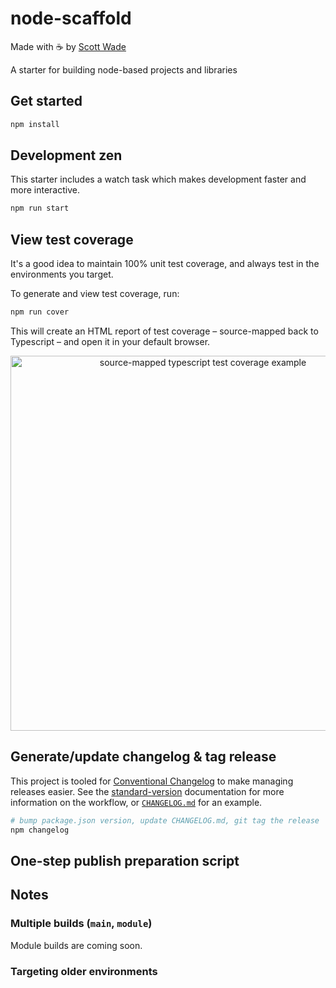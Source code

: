 # node-scaffold

Made with ☕️ by <a href="http://www.sc0ttwad3.com">Scott Wade</a>

A starter for building node-based projects and libraries

## Get started

```bash
npm install
```

## Development zen

This starter includes a watch task which makes development faster and more interactive.

```bash
npm run start
```

## View test coverage

It's a good idea to maintain 100% unit test coverage, and always test in the environments you target.

To generate and view test coverage, run:

```bash
npm run cover
```

This will create an HTML report of test coverage – source-mapped back to Typescript – and open it in your default browser.

<p align="center">
  <img height="600" alt="source-mapped typescript test coverage example" src="https://cloud.githubusercontent.com/assets/904007/22909301/5164c83a-f221-11e6-9d7c-72c924fde450.png">
</p>

## Generate/update changelog & tag release

This project is tooled for [Conventional Changelog](https://github.com/conventional-changelog/conventional-changelog) to make managing releases easier. See the [standard-version](https://github.com/conventional-changelog/standard-version) documentation for more information on the workflow, or [`CHANGELOG.md`](CHANGELOG.md) for an example.

```bash
# bump package.json version, update CHANGELOG.md, git tag the release
npm changelog
```

## One-step publish preparation script

## Notes

### Multiple builds (`main`, `module`)

Module builds are coming soon.

### Targeting older environments
